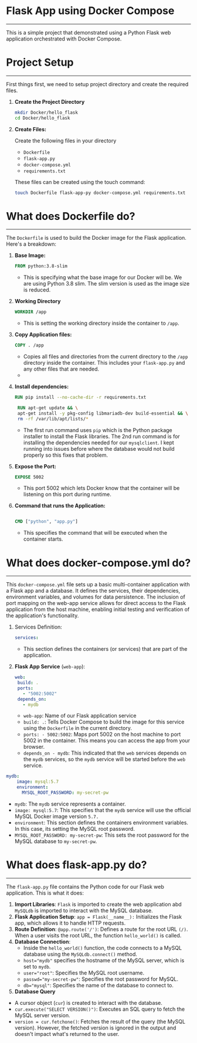 # Flask App using Docker Compose
---
This is a simple project that demonstrated using a Python Flask web application orchestrated with Docker Compose.

# Project Setup
---

First things first, we need to setup project directory and create the required files.

1. **Create the Project Directory**
     ``` bash
     mkdir Docker/hello_flask
     cd Docker/hello_flask

2. **Create Files:**

   Create the following files in your directory
   - `Dockerfile`
   - `flask-app.py`
   - `docker-compose.yml`
   - `requirements.txt`
  
   These files can be created using the touch command:
   ``` bash
   touch Dockerfile flask-app-py docker-compose.yml requirements.txt
   ```

# What does Dockerfile do?
---
The `Dockerfile` is used to build the Docker image for the Flask application. Here's a breakdown:

1. **Base Image:**
   ``` dockerfile
   FROM python:3.8-slim
   ```
   - This is specifying what the base image for our Docker will be. We are using Python 3.8 slim. The slim version is used as the image size is reduced.
  
2. **Working Directory**
   ``` dockerfile
   WORKDIR /app
   ```
   - This is setting the working directory inside the container to `/app`.
  
3. **Copy Application files:**
   ``` dockerfile
   COPY . /app
   ```
   - Copies all files and directories from the current directory to the `/app` directory inside the container. This includes your `flask-app.py` and any other files that are needed.
   - 
  
4. **Install dependencies:**
   ``` dockerfile
   RUN pip install --no-cache-dir -r requirements.txt
   ```
   ``` dockerfile
    RUN apt-get update && \
    apt-get install -y pkg-config libmariadb-dev build-essential && \
    rm -rf /var/lib/apt/lists/*
   ```
   - The first run command uses `pip` which is the Python package installer to install the Flask libraries. The 2nd run command is for installing the dependencies needed for our `mysqlclient`. I kept running into issues before where the database would not build properly so this fixes that problem.
  
5. **Expose the Port:**
   ``` dockerfile
   EXPOSE 5002
   ```
   - This port 5002 which lets Docker know that the container will be listening on this port during runtime.

6. **Command that runs the Application:**

   ``` dockerfile

   CMD ["python", "app.py"]
   ```
   - This specifies the command that will be executed when the container starts.

# What does docker-compose.yml do?
---

This `docker-compose.yml` file sets up a basic multi-container application with a Flask app and a database. It defines the services, their dependencies, environment variables, and volumes for data persistence. The inclusion of port mapping on the web-app service allows for direct access to the Flask application from the host machine, enabling initial testing and verification of the application's functionality.

1. Services Definition:
   ``` yaml
   services:
   ```
   - This section defines the containers (or services) that are part of the application.
  
2. **Flask App Service** (`web-app`):
   ``` yaml
   web:
    build: .
    ports:
      - "5002:5002"
    depends_on:
      - mydb
   
      ```
   - `web-app`: Name of our Flask application service
   - `build: .`: Tells Docker Compose to build the image for this service using the `Dockerfile` in the current directory.
   - `ports: - 5002:5002`: Maps port 5002 on the host machine to port 5002 in the container. This means you can access the app from your browser.
   - `depends_on - mydb`: This indicated that the `web` services depends on the `mydb` services, so the `mydb` service will be started before the `web` service. 

```  yaml
mydb:
    image: mysql:5.7
    environment:
      MYSQL_ROOT_PASSWORD: my-secret-pw
```
- `mydb`: The `mydb` service represents a container.
- `image: mysql:5.7`: This specifies that the `mydb` service will use the official MySQL Docker image version `5.7.`
- `environment`: This section defines the containers environment variables. In this case, its setting the MySQL root password.
- `MYSQL_ROOT_PASSWORD: my-secret-pw`: This sets the root password for the MySQL database to `my-secret-pw`.


# What does flask-app.py do?
---
The `flask-app.py` file contains the Python code for our Flask web application. This is what it does:

1. **Import Libraries**: `Flask` is imported to create the web application abd `MySQLdb` is imported to interact with the MySQL database.
2. **Flask Application Setup**: `app = Flask(__name__):` Initializes the Flask app, which allows it to handle HTTP requests.
3. **Route Definition**: `@app.route('/')`: Defines a route for the root URL `(/)`. When a user visits the root URL, the function `hello_world()` is called.
4. **Database Connection**:
   - Inside the `hello_world()` function, the code connects to a MySQL database using the `MySQLdb.connect()` method.
   - `host="mydb"` specifies the hostname of the MySQL server, which is set to `mydb`.
   - `user="root"`: Specifies the MySQL root username.
   - `passwd="my-secret-pw"`: Specifies the root password for MySQL.
   - `db="mysql"`: Specifies the name of the database to connect to.
5. **Database Query**
 - A cursor object (`cur`) is created to interact with the database.
 - `cur.execute("SELECT VERSION()")`: Executes an SQL query to fetch the MySQL server version.
 - `version = cur.fetchone()`: Fetches the result of the query (the MySQL version).
   However, the fetched version is ignored in the output and doesn't impact what's returned to the user.
